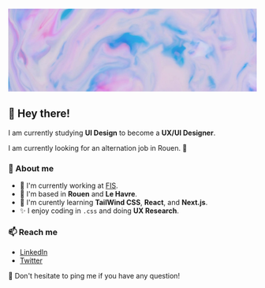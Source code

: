 ![Image](https://github.com/iampaulchevrier/iampaulchevrier/blob/main/banner.jpg)
## 👋 Hey there!
I am currently studying **UI Design** to become a **UX/UI Designer**.

I am currently looking for an alternation job in Rouen. 👀

### 📖 About me
- 💼 I'm currently working at [FIS](https://www.fis.fr/).
- 📌 I'm based in **Rouen** and **Le Havre**.
- 🌱 I'm curently learning **TailWind CSS**, **React**, and **Next.js**.
- ✨ I enjoy coding in `.css` and doing **UX Research**.

### 📫 Reach me
- [LinkedIn](https://www.linkedin.com/in/iampaulchevrier/)
- [Twitter](https://twitter.com/iampaulchevrier)

🔔 Don't hesitate to ping me if you have any question!
